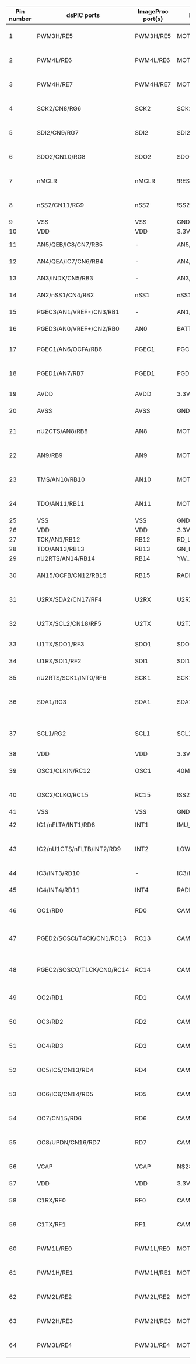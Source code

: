 | Pin number | dsPIC ports               | ImageProc port(s) | Net name         | Function description          |
| ---------- | ------------------------- | ----------------- | ---------------- | ----------------------------- |
| 1          | PWM3H/RE5                 | PWM3H/RE5         | MOTOR_C_IN1      | Motor C H-bridge input 1      |
| 2          | PWM4L/RE6                 | PWM4L/RE6         | MOTOR_D_IN2      | Motor D H-bridge input 2      |
| 3          | PWM4H/RE7                 | PWM4H/RE7         | MOTOR_D_IN1      | Motor D H-bridge input 1      |
| 4          | SCK2/CN8/RG6              | SCK2              | SCK2             | SPI2 for flash and MPU        |
| 5          | SDI2/CN9/RG7              | SDI2              | SDI2             | SPI2 for flash and MPU        |
| 6          | SDO2/CN10/RG8             | SDO2              | SDO2             | SPI2 for flash and MPU        |
| 7          | nMCLR                     | nMCLR             | !RESET           | Reset signal (JP1.5)          |
| 8          | nSS2/CN11/RG9             | nSS2              | !SS2_1           | SPI2 slave select 1 (flash)   |
| 9          | VSS                       | VSS               | GND              | Ground                        |
| 10         | VDD                       | VDD               | 3.3V             | Power                         |
| 11         | AN5/QEB/IC8/CN7/RB5       | -                 | AN5/QEB/IC8/RB5  | Auxiliary pad 4               |
| 12         | AN4/QEA/IC7/CN6/RB4       | -                 | AN4/QEA/IC7/RB4  | Auxiliary pad 3               |
| 13         | AN3/INDX/CN5/RB3          | -                 | AN3/INDX/RB3     | Auxiliary pad 2               |
| 14         | AN2/nSS1/CN4/RB2          | nSS1              | nSS1             | SPI1 for radio                |
| 15         | PGEC3/AN1/VREF-/CN3/RB1   | -                 | AN1/RB1          | Auxiliary pad 1               |
| 16         | PGED3/AN0/VREF+/CN2/RB0   | AN0               | BATT_LEVEL       | Battery level sense           |
| 17         | PGEC1/AN6/OCFA/RB6        | PGEC1             | PGC              | In-circuit debugger (JP1.1)   |
| 18         | PGED1/AN7/RB7             | PGED1             | PGD              | In-circuit debugger (JP1.2)   |
| 19         | AVDD                      | AVDD              | 3.3V             | Analog power                  |
| 20         | AVSS                      | AVSS              | GND              | Analog ground                 |
| 21         | nU2CTS/AN8/RB8            | AN8               | MOTOR_A_BEMF     | Motor A BEMF sense            |
| 22         | AN9/RB9                   | AN9               | MOTOR_B_BEMF     | Motor B BEMF sense            |
| 23         | TMS/AN10/RB10             | AN10              | MOTOR_C_BEMF     | Motor C BEMF sense            |
| 24         | TDO/AN11/RB11             | AN11              | MOTOR_D_BEMF     | Motor D BEMF sense            |
| 25         | VSS                       | VSS               | GND              | Ground                        |
| 26         | VDD                       | VDD               | 3.3V             | Power                         |
| 27         | TCK/AN1/RB12              | RB12              | RD_LED           | Red LED                       |
| 28         | TDO/AN13/RB13             | RB13              | GN_LED           | Green LED                     |
| 29         | nU2RTS/AN14/RB14          | RB14              | YW_LED           | Yellow LED                    |
| 30         | AN15/OCFB/CN12/RB15       | RB15              | RADIO_SLP_TR     | Radio control signal          |
| 31         | U2RX/SDA2/CN17/RF4        | U2RX              | U2RX             | Auxiliary UART Rx (JP2.6)     |
| 32         | U2TX/SCL2/CN18/RF5        | U2TX              | U2TX             | Auxiliary UART Tx (JP2.4)     |
| 33         | U1TX/SDO1/RF3             | SDO1              | SDO1             | SPI1 for radio                |
| 34         | U1RX/SDI1/RF2             | SDI1              | SDI1             | SPI1 for radio                |
| 35         | nU2RTS/SCK1/INT0/RF6      | SCK1              | SCK1             | SPI1 for radio                |
| 36         | SDA1/RG3                  | SDA1              | SDA1             | I2C1 for camera and encoders  |
| 37         | SCL1/RG2                  | SCL1              | SCL1             | I2C1 for camera and encoders  |
| 38         | VDD                       | VDD               | 3.3V             | Power                         |
| 39         | OSC1/CLKIN/RC12           | OSC1              | 40MHZ            | 40 MHz main oscillator        |
| 40         | OSC2/CLKO/RC15            | RC15              | !SS2_2           | SPI2 slave select 2 (MPU)     |
| 41         | VSS                       | VSS               | GND              | Ground                        |
| 42         | IC1/nFLTA/INT1/RD8        | INT1              | IMU_IRQ          | MPU interrupt                 |
| 43         | IC2/nU1CTS/nFLTB/INT2/RD9 | INT2              | LOWBATT_IRQ      | Low voltage detect interrupt  |
| 44         | IC3/INT3/RD10             | -                 | IC3/INT3/RD10    | Auxiliary pad 5               |
| 45         | IC4/INT4/RD11             | INT4              | RADIO_IRQ        | Radio IRQ interrupt           |
| 46         | OC1/RD0                   | RD0               | CAM_D0           | Parallel camera bit 0         |
| 47         | PGED2/SOSCI/T4CK/CN1/RC13 | RC13              | CAM_VSYNC        | Parallel camera vertical sync |
| 48         | PGEC2/SOSCO/T1CK/CN0/RC14 | RC14              | CAM_PWDM         | Parallel camera power down    |
| 49         | OC2/RD1                   | RD1               | CAM_D1           | Parallel camera bit 1         |
| 50         | OC3/RD2                   | RD2               | CAM_D2           | Parallel camera bit 2         |
| 51         | OC4/RD3                   | RD3               | CAM_D3           | Parallel camera bit 3         |
| 52         | OC5/IC5/CN13/RD4          | RD4               | CAM_D4           | Parallel camera bit 4         |
| 53         | OC6/IC6/CN14/RD5          | RD5               | CAM_D5           | Parallel camera bit 5         |
| 54         | OC7/CN15/RD6              | RD6               | CAM_D6           | Parallel camera bit 6         |
| 55         | OC8/UPDN/CN16/RD7         | RD7               | CAM_D7           | Parallel camera bit 7         |
| 56         | VCAP                      | VCAP              | N$28             | Charge pump capacitor         | 
| 57         | VDD                       | VDD               | 3.3V             | Power                         |
| 58         | C1RX/RF0                  | RF0               | CAM_HREF         | Parallel camera horiz sync    |
| 59         | C1TX/RF1                  | RF1               | CAM_PCLK         | Parallel camera pixel clock   |
| 60         | PWM1L/RE0                 | PWM1L/RE0         | MOTOR_A_IN2      | Motor A H-bridge input 2      |
| 61         | PWM1H/RE1                 | PWM1H/RE1         | MOTOR_A_IN1      | Motor A H-bridge input 1      |
| 62         | PWM2L/RE2                 | PWM2L/RE2         | MOTOR_B_IN2      | Motor B H-bridge input 2      |
| 63         | PWM2H/RE3                 | PWM2H/RE3         | MOTOR_B_IN1      | Motor B H-bridge input 1      |
| 64         | PWM3L/RE4                 | PWM3L/RE4         | MOTOR_C_IN2      | Motor C H-bridge input 2      |
